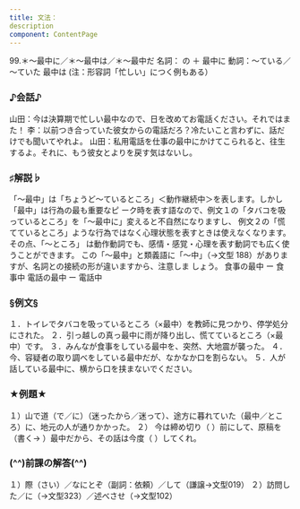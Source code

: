 ```yaml
---
title: 文法：
description
component: ContentPage
---
```



99.＊～最中に／＊～最中は／＊～最中だ
名詞： の ＋ 最中に
動詞：～ている／～ていた 最中は
(注：形容詞「忙しい」につく例もある）
### ♪会話♪
山田：今は決算期で忙しい最中なので、日を改めてお電話ください。それではまた！
李：以前つき合っていた彼女からの電話だろ？冷たいこと言わずに、話だけでも聞いてやれよ。
山田：私用電話を仕事の最中にかけてこられると、往生するよ。それに、もう彼女とよりを戻す気はないし。
### ♯解説♭
「～最中」は「ちょうど～ているところ」＜動作継続中＞を表します。しかし「最中」は行為の最も重要なピ ーク時を表す語なので、例文１の「タバコを吸っているところ」を「～最中に」変えると不自然になりますし、 例文２の「慌てているところ」ような行為ではなく心理状態を表すときは使えなくなります。その点、「～ところ」 は動作動詞でも、感情・感覚・心理を表す動詞でも広く使うことができます。
この「～最中」と類義語に「～中」（→文型 188）がありますが、名詞との接続の形が違いますから、注意しま しょう。
食事の最中 ー 食事中 電話の最中 ー 電話中
### §例文§
１．トイレでタバコを吸っているところ（×最中）を教師に見つかり、停学処分にされた。
２．引っ越しの真っ最中に雨が降り出し、慌てているところ（×最中）です。
３．みんなが食事をしている最中を、突然、大地震が襲った。
４．今、容疑者の取り調べをしている最中だが、なかなか口を割らない。
５．人が話している最中に、横から口を挟まないでください。
### ★例題★
１）山で道（で／に）（迷ったから／迷って）、途方に暮れていた（最中／ところ）に、地元の人が通りかかった。
２） 今は締め切り（ ）前にして、原稿を（書く→ ）最中だから、その話は今度（ ）してくれ。
### (^^)前課の解答(^^)
１）際（さい）／なにとぞ（副詞：依頼）／して（謙譲→文型019）
２）訪問した／に（→文型323）／述べさせ（→文型102）
